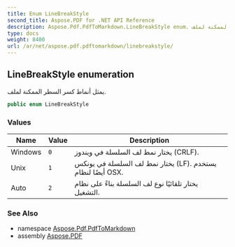 ```yaml
---
title: Enum LineBreakStyle
second_title: Aspose.PDF for .NET API Reference
description: Aspose.Pdf.PdfToMarkdown.LineBreakStyle enum. يمثل أنماط كسر السطر الممكنة لملف
type: docs
weight: 8400
url: /ar/net/aspose.pdf.pdftomarkdown/linebreakstyle/
---
```

## LineBreakStyle enumeration

يمثل أنماط كسر السطر الممكنة لملف.

```csharp
public enum LineBreakStyle
```

### Values

| Name | Value | Description |
| --- | --- | --- |
| Windows | `0` | يختار نمط لف السلسلة في ويندوز (CRLF). |
| Unix | `1` | يختار نمط لف السلسلة في يونكس (LF). يستخدم أيضًا لنظام OSX. |
| Auto | `2` | يختار تلقائيًا نوع لف السلسلة بناءً على نظام التشغيل. |

### See Also

* namespace [Aspose.Pdf.PdfToMarkdown](../../aspose.pdf.pdftomarkdown/)
* assembly [Aspose.PDF](../../)